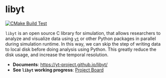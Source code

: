 # libyt
[![CMake Build Test](https://github.com/yt-project/libyt/actions/workflows/cmake-build-test.yml/badge.svg)](https://github.com/yt-project/libyt/actions/workflows/cmake-build-test.yml)


`libyt` is an open source C library for simulation, that allows researchers to analyze and visualize data using [`yt`](https://yt-project.org/) or other Python packages in parallel during simulation runtime. In this way, we can skip the step of writing data to local disk before doing analysis using Python. This greatly reduce the disk usage, and increase the temporal resolution.

- **Documents**: https://yt-project.github.io/libyt/
- **See `libyt` working progress**: [Project Board](https://github.com/yt-project/libyt/projects/1)
